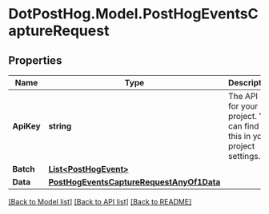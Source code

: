 # DotPostHog.Model.PostHogEventsCaptureRequest

## Properties

Name | Type | Description | Notes
------------ | ------------- | ------------- | -------------
**ApiKey** | **string** | The API key for your project. You can find this in your project settings.  | [optional] 
**Batch** | [**List&lt;PostHogEvent&gt;**](PostHogEvent.md) |  | 
**Data** | [**PostHogEventsCaptureRequestAnyOf1Data**](PostHogEventsCaptureRequestAnyOf1Data.md) |  | 

[[Back to Model list]](../README.md#documentation-for-models) [[Back to API list]](../README.md#documentation-for-api-endpoints) [[Back to README]](../README.md)

